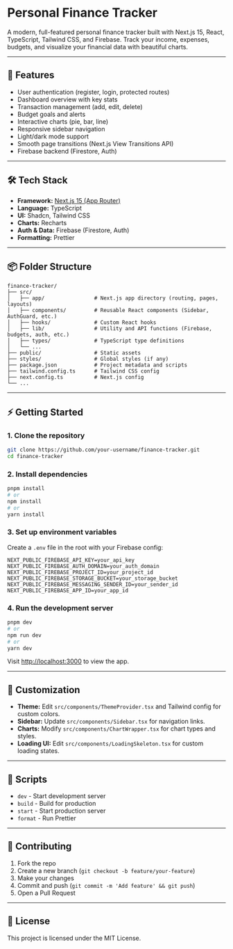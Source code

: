 # Personal Finance Tracker

A modern, full-featured personal finance tracker built with Next.js 15, React, TypeScript, Tailwind CSS, and Firebase. Track your income, expenses, budgets, and visualize your financial data with beautiful charts.

---

## 🚀 Features

- User authentication (register, login, protected routes)
- Dashboard overview with key stats
- Transaction management (add, edit, delete)
- Budget goals and alerts
- Interactive charts (pie, bar, line)
- Responsive sidebar navigation
- Light/dark mode support
- Smooth page transitions (Next.js View Transitions API)
- Firebase backend (Firestore, Auth)

---

## 🛠️ Tech Stack

- **Framework:** [Next.js 15 (App Router)](https://nextjs.org/)
- **Language:** TypeScript
- **UI:** Shadcn, Tailwind CSS
- **Charts:** Recharts
- **Auth & Data:** Firebase (Firestore, Auth)
- **Formatting:** Prettier

---

## 📦 Folder Structure

```
finance-tracker/
├── src/
│   ├── app/                # Next.js app directory (routing, pages, layouts)
│   ├── components/         # Reusable React components (Sidebar, AuthGuard, etc.)
│   ├── hooks/              # Custom React hooks
│   ├── lib/                # Utility and API functions (Firebase, budgets, auth, etc.)
│   ├── types/              # TypeScript type definitions
│   └── ...
├── public/                 # Static assets
├── styles/                 # Global styles (if any)
├── package.json            # Project metadata and scripts
├── tailwind.config.ts      # Tailwind CSS config
├── next.config.ts          # Next.js config
└── ...
```

---

## ⚡ Getting Started

### 1. **Clone the repository**

```bash
git clone https://github.com/your-username/finance-tracker.git
cd finance-tracker
```

### 2. **Install dependencies**

```bash
pnpm install
# or
npm install
# or
yarn install
```

### 3. **Set up environment variables**

Create a `.env` file in the root with your Firebase config:

```
NEXT_PUBLIC_FIREBASE_API_KEY=your_api_key
NEXT_PUBLIC_FIREBASE_AUTH_DOMAIN=your_auth_domain
NEXT_PUBLIC_FIREBASE_PROJECT_ID=your_project_id
NEXT_PUBLIC_FIREBASE_STORAGE_BUCKET=your_storage_bucket
NEXT_PUBLIC_FIREBASE_MESSAGING_SENDER_ID=your_sender_id
NEXT_PUBLIC_FIREBASE_APP_ID=your_app_id
```

### 4. **Run the development server**

```bash
pnpm dev
# or
npm run dev
# or
yarn dev
```

Visit [http://localhost:3000](http://localhost:3000) to view the app.

---

## 🧩 Customization

- **Theme:** Edit `src/components/ThemeProvider.tsx` and Tailwind config for custom colors.
- **Sidebar:** Update `src/components/Sidebar.tsx` for navigation links.
- **Charts:** Modify `src/components/ChartWrapper.tsx` for chart types and styles.
- **Loading UI:** Edit `src/components/LoadingSkeleton.tsx` for custom loading states.

---

## 📝 Scripts

- `dev` - Start development server
- `build` - Build for production
- `start` - Start production server
- `format` - Run Prettier

---

## 🤝 Contributing

1. Fork the repo
2. Create a new branch (`git checkout -b feature/your-feature`)
3. Make your changes
4. Commit and push (`git commit -m 'Add feature' && git push`)
5. Open a Pull Request

---

## 📄 License

This project is licensed under the MIT License.
